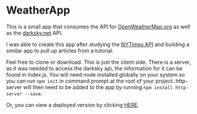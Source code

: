 # WeatherApp


This is a small app that consumes the API for [OpenWeatherMap.org](http://openweathermap.org/api) as well as the [darksky.net](https://darksky.net/dev/docs) API.

I was able to create this app after studying the [NYTimes API](https://developer.nytimes.com/) and building a similar app to pull up articles from a tutorial.

Feel free to clone or download. This is just the client side. There is a server, as it was needed to access the darksky api, the information for it can be found in index.js. You will need node installed globally on your system so you can run `npm init` in command prompt at the root of your project. http-server will then need to be added to the app by running `npm install http-server --save`. 

Or, you can view a deployed version by clicking [HERE](http://weatherapp-dc.herokuapp.com/?).
